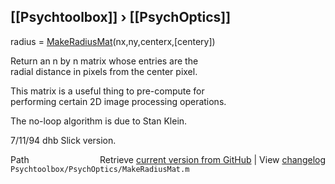 ## [[Psychtoolbox]] &#8250; [[PsychOptics]]

radius = [MakeRadiusMat](MakeRadiusMat)(nx,ny,centerx,[centery])  
  
Return an n by n matrix whose entries are the  
radial distance in pixels from the center pixel.  
  
This matrix is a useful thing to pre-compute for  
performing certain 2D image processing operations.  
  
The no-loop algorithm is due to Stan Klein.  
  
7/11/94     dhb     Slick version.  




<div class="code_header" style="text-align:right;">
  <span style="float:left;">Path&nbsp;&nbsp;</span> <span class="counter">Retrieve <a href=
  "https://raw.github.com/Psychtoolbox-3/Psychtoolbox-3/beta/Psychtoolbox/PsychOptics/MakeRadiusMat.m">current version from GitHub</a> | View <a href=
  "https://github.com/Psychtoolbox-3/Psychtoolbox-3/commits/beta/Psychtoolbox/PsychOptics/MakeRadiusMat.m">changelog</a></span>
</div>
<div class="code">
  <code>Psychtoolbox/PsychOptics/MakeRadiusMat.m</code>
</div>

